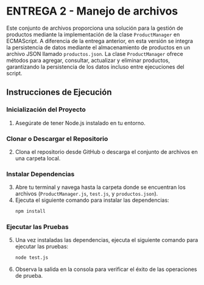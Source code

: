 # ENTREGA 2 - Manejo de archivos

Este conjunto de archivos proporciona una solución para la gestión de productos mediante la implementación de la clase `ProductManager` en ECMAScript. A diferencia de la entrega anterior, en esta versión se integra la persistencia de datos mediante el almacenamiento de productos en un archivo JSON llamado `productos.json`. La clase `ProductManager` ofrece métodos para agregar, consultar, actualizar y eliminar productos, garantizando la persistencia de los datos incluso entre ejecuciones del script.

## Instrucciones de Ejecución

### Inicialización del Proyecto
1. Asegúrate de tener Node.js instalado en tu entorno.

### Clonar o Descargar el Repositorio
2. Clona el repositorio desde GitHub o descarga el conjunto de archivos en una carpeta local.

### Instalar Dependencias
3. Abre tu terminal y navega hasta la carpeta donde se encuentran los archivos (`ProductManager.js`, `test.js`, y `productos.json`).
4. Ejecuta el siguiente comando para instalar las dependencias:
    ```bash
    npm install
    ```

### Ejecutar las Pruebas
5. Una vez instaladas las dependencias, ejecuta el siguiente comando para ejecutar las pruebas:
    ```bash
    node test.js
    ```
6. Observa la salida en la consola para verificar el éxito de las operaciones de prueba.



